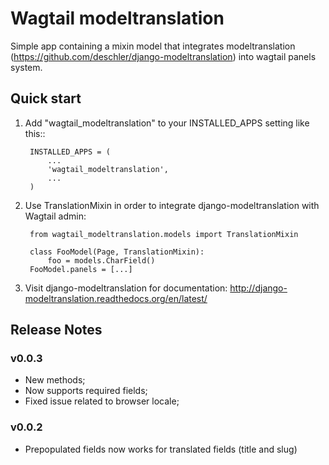 # Wagtail modeltranslation

Simple app containing a mixin model that integrates modeltranslation
(https://github.com/deschler/django-modeltranslation) into wagtail panels system.

## Quick start

1. Add "wagtail_modeltranslation" to your INSTALLED_APPS setting like this::

        INSTALLED_APPS = (
            ...
            'wagtail_modeltranslation',
            ...
        )

2. Use TranslationMixin in order to integrate django-modeltranslation with Wagtail admin:

        from wagtail_modeltranslation.models import TranslationMixin

        class FooModel(Page, TranslationMixin):
            foo = models.CharField()
        FooModel.panels = [...]

3. Visit django-modeltranslation for documentation: http://django-modeltranslation.readthedocs.org/en/latest/

## Release Notes

### v0.0.3

- New methods;
- Now supports required fields;
- Fixed issue related to browser locale;

### v0.0.2

- Prepopulated fields now works for translated fields (title and slug)
